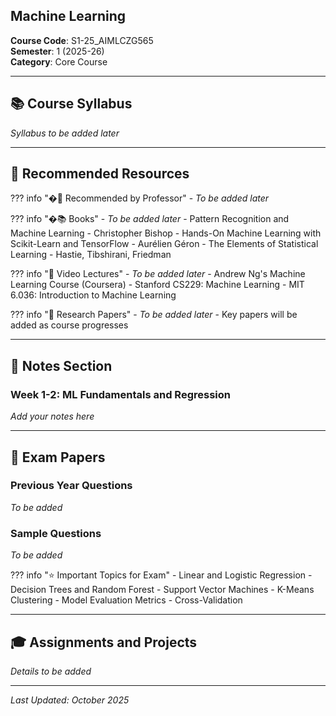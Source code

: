 ## Machine Learning

**Course Code**: S1-25_AIMLCZG565  
**Semester**: 1 (2025-26)  
**Category**: Core Course

---

## 📚 Course Syllabus

*Syllabus to be added later*

---

## 📖 Recommended Resources

??? info "�‍🏫 Recommended by Professor"
    - *To be added later*

??? info "�📚 Books"
    - *To be added later*
    - Pattern Recognition and Machine Learning - Christopher Bishop
    - Hands-On Machine Learning with Scikit-Learn and TensorFlow - Aurélien Géron
    - The Elements of Statistical Learning - Hastie, Tibshirani, Friedman

??? info "🎥 Video Lectures"
    - *To be added later*
    - Andrew Ng's Machine Learning Course (Coursera)
    - Stanford CS229: Machine Learning
    - MIT 6.036: Introduction to Machine Learning

??? info "📄 Research Papers"
    - *To be added later*
    - Key papers will be added as course progresses

---

## 📝 Notes Section

### Week 1-2: ML Fundamentals and Regression
*Add your notes here*


---

## 📄 Exam Papers

### Previous Year Questions
*To be added*

### Sample Questions
*To be added*

??? info "⭐ Important Topics for Exam"
    - Linear and Logistic Regression
    - Decision Trees and Random Forest
    - Support Vector Machines
    - K-Means Clustering
    - Model Evaluation Metrics
    - Cross-Validation

---

## 🎓 Assignments and Projects

*Details to be added*

---

*Last Updated: October 2025*
